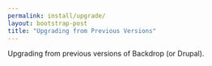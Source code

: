 ```yaml
---
permalink: install/upgrade/
layout: bootstrap-post
title: "Upgrading from Previous Versions"
---
```

Upgrading from previous versions of Backdrop (or Drupal).